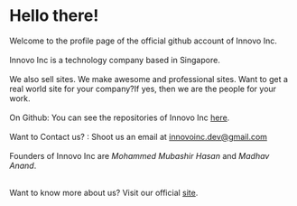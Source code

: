 # Hello there!
Welcome to the profile page of the official github account of Innovo Inc.<br><br>
Innovo Inc is a technology company based in Singapore.<br><br>
We also sell sites. We make awesome and professional sites. Want to get a real world site for your company?If yes, then we are the people for your work.<br><br>
On Github:  You can see the repositories of Innovo Inc  <a href="https://github.com/Innovo-Incorporated">here</a>.<br><br>
Want to Contact us? : Shoot us an email at  innovoinc.dev@gmail.com <br><br>
Founders of Innovo Inc are <em>Mohammed Mubashir Hasan</em> and <em>Madhav Anand</em>.<br><br>


Want to know more about us? Visit our official <a href="">site</a>.
